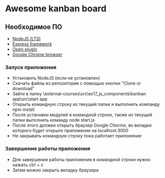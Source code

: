 # Awesome kanban board

## Необходимое ПО

-   [NodeJS (LTS)](https://nodejs.org/en/)
-   [Express framework](https://expressjs.com/)
-   [Open plugin](https://www.npmjs.com/package/open)
-   [Google Chrome browser](https://www.google.com/intl/ru/chrome/)

### Запуск приложения

- Установить NodeJS (если не установлен)
- Скачать файлы из репозитория с помощью кнопки "Clone or download"
- Зайти в папку \external-courses\src\ex17_js_components\kanban app\src\start app
- Открыть командную строку из текущей папки и выполнить компанду npm install
- После установки модулей в командной строке, также из текущей папки выполнить команду node start.js
- После этого должен открыть браузер Google Chorme, во вкладке которого будет открыто приложение на localhost:3000
- Не закрывать командную строку пока работает приложение

### Завершение работы приложения

- Для завершения работы приложения в командной строке нужно нажать ctrl + c
- Затем можно закрыть вкладку браузера